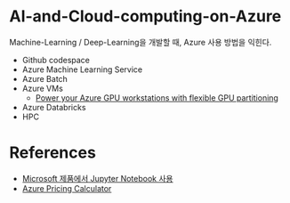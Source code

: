 # AI-and-Cloud-computing-on-Azure

Machine-Learning / Deep-Learning을 개발할 때, Azure 사용 방법을 익힌다.

* Github codespace
* Azure Machine Learning Service
* Azure Batch
* Azure VMs
  * [Power your Azure GPU workstations with flexible GPU partitioning](https://azure.microsoft.com/en-us/blog/power-your-azure-gpu-workstations-with-flexible-gpu-partitioning/)
* Azure Databricks
* HPC

# References
* [Microsoft 제품에서 Jupyter Notebook 사용](https://docs.microsoft.com/ko-kr/azure/notebooks/quickstart-export-jupyter-notebook-project#use-azure-lab-services)
* [Azure Pricing Calculator](https://azure.microsoft.com/pricing/calculator)
